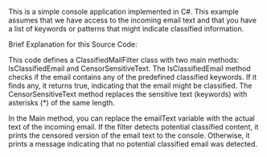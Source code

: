 This is a simple console application implemented in C#. This example assumes that we have access to the incoming email text and that you have a list of keywords or patterns that might indicate classified information.

Brief Explanation for this Source Code:

This code defines a ClassifiedMailFilter class with two main methods: IsClassifiedEmail and CensorSensitiveText. 
The IsClassifiedEmail method checks if the email contains any of the predefined classified keywords. 
If it finds any, it returns true, indicating that the email might be classified. 
The CensorSensitiveText method replaces the sensitive text (keywords) with asterisks (*) of the same length.

In the Main method, you can replace the emailText variable with the actual text of the incoming email. 
If the filter detects potential classified content, it prints the censored version of the email text to the console. 
Otherwise, it prints a message indicating that no potential classified email was detected.
